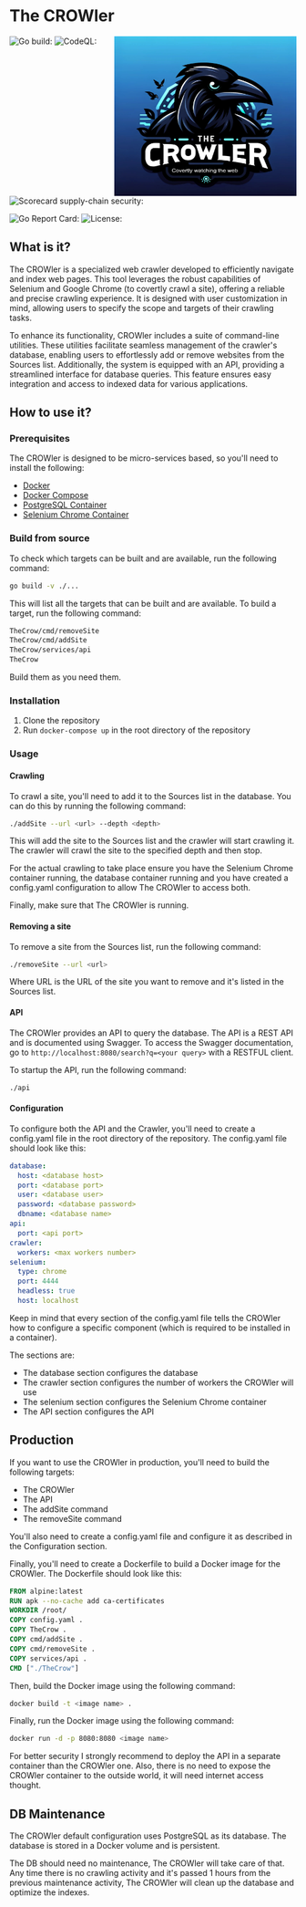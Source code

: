 # The CROWler

<img align="right" width="320" height="280" src="/images/TheCROWler_v1JPG.jpg">

![Go build: ](https://github.com/pzaino/TheCROWler/actions/workflows/go.yml/badge.svg)
![CodeQL: ](https://github.com/pzaino/TheCROWler/actions/workflows/github-code-scanning/codeql/badge.svg)
![Scorecard supply-chain security: ](https://github.com/pzaino/TheCROWler/actions/workflows/scorecard.yml/badge.svg)
<!-- ![Docker build: ]() -->
![Go Report Card: ](https://goreportcard.com/badge/github.com/pzaino/TheCROWler)
![License: ](https://img.shields.io/github/license/pzaino/TheCROWler)

## What is it?

The CROWler is a specialized web crawler developed to efficiently navigate and index web pages. This tool leverages the robust capabilities of Selenium and Google Chrome (to covertly crawl a site), offering a reliable and precise crawling experience. It is designed with user customization in mind, allowing users to specify the scope and targets of their crawling tasks.

To enhance its functionality, CROWler includes a suite of command-line utilities. These utilities facilitate seamless management of the crawler's database, enabling users to effortlessly add or remove websites from the Sources list. Additionally, the system is equipped with an API, providing a streamlined interface for database queries. This feature ensures easy integration and access to indexed data for various applications.

## How to use it?

### Prerequisites

The CROWler is designed to be micro-services based, so you'll need to install the following:

- [Docker](https://docs.docker.com/install/)
- [Docker Compose](https://docs.docker.com/compose/install/)
- [PostgreSQL Container](https://hub.docker.com/_/postgres)
- [Selenium Chrome Container](https://hub.docker.com/r/selenium/standalone-chrome)

### Build from source

To check which targets can be built and are available, run the following command:

```bash
go build -v ./...
```

This will list all the targets that can be built and are available. To build a target, run the following command:

```bash
TheCrow/cmd/removeSite
TheCrow/cmd/addSite
TheCrow/services/api
TheCrow
```

Build them as you need them.

### Installation

1. Clone the repository
2. Run `docker-compose up` in the root directory of the repository

### Usage

#### Crawling

To crawl a site, you'll need to add it to the Sources list in the database. You can do this by running the following command:

```bash
./addSite --url <url> --depth <depth>
```

This will add the site to the Sources list and the crawler will start crawling it. The crawler will crawl the site to the specified depth and then stop.

For the actual crawling to take place ensure you have the Selenium Chrome container running, the database container running and you have created a config.yaml configuration to allow The CROWler to access both.

Finally, make sure that The CROWler is running.

#### Removing a site

To remove a site from the Sources list, run the following command:

```bash
./removeSite --url <url>
```

Where URL is the URL of the site you want to remove and it's listed in the Sources list.

#### API

The CROWler provides an API to query the database. The API is a REST API and is documented using Swagger. To access the Swagger documentation, go to `http://localhost:8080/search?q=<your query>` with a RESTFUL client.

To startup the API, run the following command:

```bash
./api
```

#### Configuration

To configure both the API and the Crawler, you'll need to create a config.yaml file in the root directory of the repository. The config.yaml file should look like this:

```yaml
database:
  host: <database host>
  port: <database port>
  user: <database user>
  password: <database password>
  dbname: <database name>
api:
  port: <api port>
crawler:
  workers: <max workers number>
selenium:
  type: chrome
  port: 4444
  headless: true
  host: localhost
```

Keep in mind that every section of the config.yaml file tells the CROWler how to configure a specific component (which is required to be installed in a container).

The sections are:

- The database section configures the database
- The crawler section configures the number of workers the CROWler will use
- The selenium section configures the Selenium Chrome container
- The API section configures the API

## Production

If you want to use the CROWler in production, you'll need to build the following targets:

- The CROWler
- The API
- The addSite command
- The removeSite command

You'll also need to create a config.yaml file and configure it as described in the Configuration section.

Finally, you'll need to create a Dockerfile to build a Docker image for the CROWler. The Dockerfile should look like this:

```Dockerfile
FROM alpine:latest
RUN apk --no-cache add ca-certificates
WORKDIR /root/
COPY config.yaml .
COPY TheCrow .
COPY cmd/addSite .
COPY cmd/removeSite .
COPY services/api .
CMD ["./TheCrow"]
```

Then, build the Docker image using the following command:

```bash
docker build -t <image name> .
```

Finally, run the Docker image using the following command:

```bash
docker run -d -p 8080:8080 <image name>
```

For better security I strongly recommend to deploy the API in a separate container than the CROWler one. Also, there is no need to expose the CROWler container to the outside world, it will need internet access thought.

## DB Maintenance

The CROWler default configuration uses PostgreSQL as its database. The database is stored in a Docker volume and is persistent.

The DB should need no maintenance, The CROWler will take care of that. Any time there is no crawling activity and it's passed 1 hours from the previous maintenance activity, The CROWler will clean up the database and optimize the indexes.

